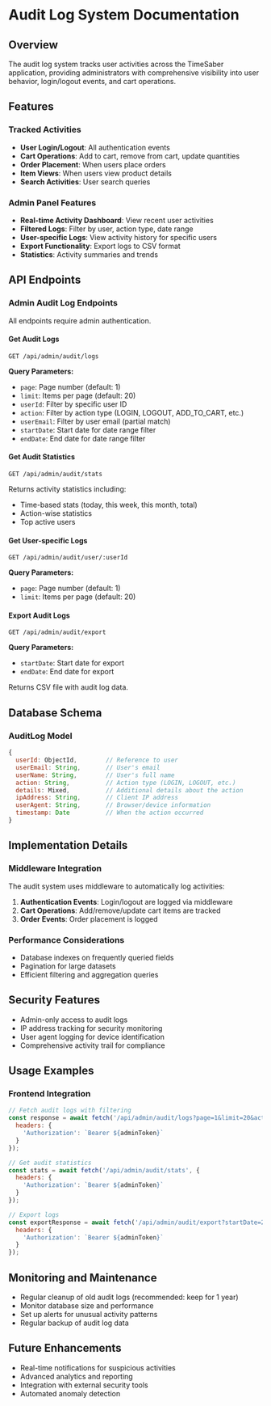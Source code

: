 # Audit Log System Documentation

## Overview
The audit log system tracks user activities across the TimeSaber application, providing administrators with comprehensive visibility into user behavior, login/logout events, and cart operations.

## Features

### Tracked Activities
- **User Login/Logout**: All authentication events
- **Cart Operations**: Add to cart, remove from cart, update quantities
- **Order Placement**: When users place orders
- **Item Views**: When users view product details
- **Search Activities**: User search queries

### Admin Panel Features
- **Real-time Activity Dashboard**: View recent user activities
- **Filtered Logs**: Filter by user, action type, date range
- **User-specific Logs**: View activity history for specific users
- **Export Functionality**: Export logs to CSV format
- **Statistics**: Activity summaries and trends

## API Endpoints

### Admin Audit Log Endpoints
All endpoints require admin authentication.

#### Get Audit Logs
```
GET /api/admin/audit/logs
```
**Query Parameters:**
- `page`: Page number (default: 1)
- `limit`: Items per page (default: 20)
- `userId`: Filter by specific user ID
- `action`: Filter by action type (LOGIN, LOGOUT, ADD_TO_CART, etc.)
- `userEmail`: Filter by user email (partial match)
- `startDate`: Start date for date range filter
- `endDate`: End date for date range filter

#### Get Audit Statistics
```
GET /api/admin/audit/stats
```
Returns activity statistics including:
- Time-based stats (today, this week, this month, total)
- Action-wise statistics
- Top active users

#### Get User-specific Logs
```
GET /api/admin/audit/user/:userId
```
**Query Parameters:**
- `page`: Page number (default: 1)
- `limit`: Items per page (default: 20)

#### Export Audit Logs
```
GET /api/admin/audit/export
```
**Query Parameters:**
- `startDate`: Start date for export
- `endDate`: End date for export

Returns CSV file with audit log data.

## Database Schema

### AuditLog Model
```javascript
{
  userId: ObjectId,        // Reference to user
  userEmail: String,       // User's email
  userName: String,        // User's full name
  action: String,          // Action type (LOGIN, LOGOUT, etc.)
  details: Mixed,          // Additional details about the action
  ipAddress: String,       // Client IP address
  userAgent: String,       // Browser/device information
  timestamp: Date          // When the action occurred
}
```

## Implementation Details

### Middleware Integration
The audit system uses middleware to automatically log activities:

1. **Authentication Events**: Login/logout are logged via middleware
2. **Cart Operations**: Add/remove/update cart items are tracked
3. **Order Events**: Order placement is logged

### Performance Considerations
- Database indexes on frequently queried fields
- Pagination for large datasets
- Efficient filtering and aggregation queries

## Security Features
- Admin-only access to audit logs
- IP address tracking for security monitoring
- User agent logging for device identification
- Comprehensive activity trail for compliance

## Usage Examples

### Frontend Integration
```javascript
// Fetch audit logs with filtering
const response = await fetch('/api/admin/audit/logs?page=1&limit=20&action=LOGIN', {
  headers: {
    'Authorization': `Bearer ${adminToken}`
  }
});

// Get audit statistics
const stats = await fetch('/api/admin/audit/stats', {
  headers: {
    'Authorization': `Bearer ${adminToken}`
  }
});

// Export logs
const exportResponse = await fetch('/api/admin/audit/export?startDate=2024-01-01&endDate=2024-01-31', {
  headers: {
    'Authorization': `Bearer ${adminToken}`
  }
});
```

## Monitoring and Maintenance
- Regular cleanup of old audit logs (recommended: keep for 1 year)
- Monitor database size and performance
- Set up alerts for unusual activity patterns
- Regular backup of audit log data

## Future Enhancements
- Real-time notifications for suspicious activities
- Advanced analytics and reporting
- Integration with external security tools
- Automated anomaly detection 